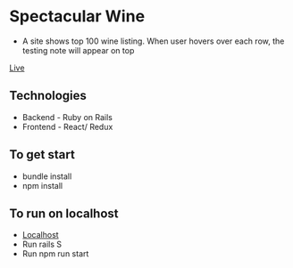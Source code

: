 # Spectacular Wine 

* A site shows top 100 wine listing. When user hovers over each row, the testing note will appear on top

[Live](https://spectacular-wine.herokuapp.com/)

## Technologies 

* Backend - Ruby on Rails
* Frontend - React/ Redux 


## To get start
* bundle install
* npm install

## To run on localhost 
* [Localhost](http://localhost:3000)
* Run rails S
* Run npm run start